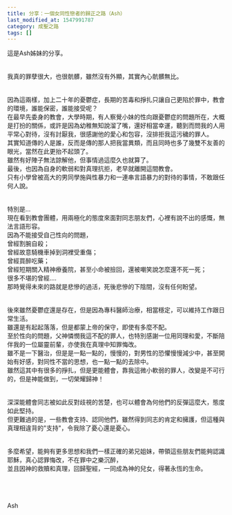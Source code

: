 ```yaml
---
title: 分享：一個女同性戀者的歸正之路（Ash）
last_modified_at: 1547991787
category: 成聖之路
tags: []
---
```


這是Ash姊妹的分享。<br><!--more--><br><br>我真的罪孽很大，也很骯髒，雖然沒有外顯，其實內心骯髒無比。<br><br><br>因為這兩樣，加上二十年的憂鬱症，長期的苦毒和掙扎只讓自己更陷於罪中，教會的環境，誰能保密，誰能接受呢？<br>在最早先委身的教會，大學時期，有人察覺小妹的性向跟憂鬱症的問題所在，大概是打扮的關係，或許是因為幼稚無知說溜了嘴，還好相當幸運，聽到而問我的人用平常心對待，沒有討厭我，很感謝他的愛心和包容，沒排拒我這污穢的罪人。<br>其實知道傳的人是誰，反而是傳的那人把我當異類，而且同時也多了幾雙不友善的眼光，當然在此更抬不起頭了。<br>雖然有好陣子無法諒解他，但事情過這麼久也就算了。<br>最後，也因為自身的軟弱和對真理抗拒，老早就離開這間教會。<br>只有小學曾被高大的男同學施與性暴力和一連串言語暴力的對待的事情，不敢跟任何人說。<br><br><br>特別是...<br>現在看到教會團體，用兩極化的態度來面對同志朋友們，心裡有說不出的感慨，無法言語形容。<br>因為不能接受自己性向的問題，<br>曾經割腕自殺；<br>曾經故意騎機車掉到洞裡受重傷；<br>曾經買醉吃藥；<br>曾經短期關入精神療養院，甚至小命被撿回，還被嘲笑說怎麼還不死一死；<br>很多不堪的曾經....<br>那時覺得未來的路就是悲慘的過活，死後悲慘的下陰間，沒有任何盼望。<br><br><br>後來雖然憂鬱症還是存在，但是因為專科醫師治療，相當穩定，可以維持工作跟日常生活。<br>雖還是有起起落落，但是都蒙上帝的保守，即使有多麼不配。<br>至於性向的問題，父神憐憫我這不配的罪人，也特別感謝一位用同理和愛，不斷陪伴我的一位屬靈前輩，亦使我在真理中知罪悔改。<br>雖不是一下醫治，但是是一點一點的，慢慢的，對男性的恐懼慢慢減少中，甚至開始有好感，對同性不當的思想，也一點一點的去除中。<br>雖然這其中有很多的掙扎，但是更能體會，靠我這微小軟弱的罪人，改變是不可行的，但是神能做到，一切榮耀歸神！<br><br><br>深深能體會同志被如此反對歧視的苦楚，也可以體會為何他們的反彈這麼大，態度如此堅持。<br>但更難過的是，一些教會支持、認同他們，雖然得到同志的肯定和擁護，但這種與真理相違背的"支持"，令我除了憂心還是憂心。<br><br><br>多麼希望，能夠有更多思想和我們一樣正確的弟兄姐妹，帶領這些朋友們能夠認識耶穌，真心認罪悔改，不在罪中之樂沉醉，<br>並且因神的救贖和真理，回歸聖經，一同成為神的兒女，得著永恆的生命。<br><br><br><br><br>Ash<br><br><br><br><br><br><br><br>
